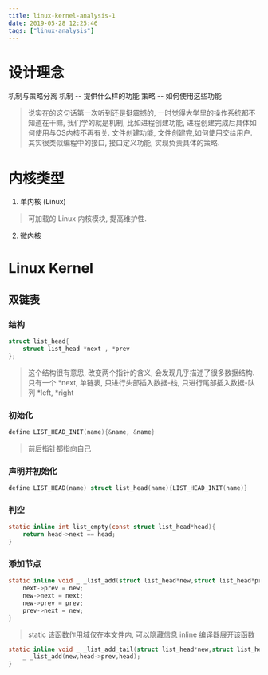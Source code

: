 ```yaml
---
title: linux-kernel-analysis-1
date: 2019-05-28 12:25:46
tags: ["linux-analysis"]
---
```

# 设计理念
机制与策略分离
机制 -- 提供什么样的功能
策略 -- 如何使用这些功能
> 说实在的这句话第一次听到还是挺震撼的, 一时觉得大学里的操作系统都不知道在干嘛, 我们学的就是机制, 比如进程创建功能, 进程创建完成后具体如何使用与OS内核不再有关. 文件创建功能, 文件创建完,如何使用交给用户. 其实很类似编程中的接口, 接口定义功能, 实现负责具体的策略.
# 内核类型
1. 单内核 (Linux)
> 可加载的 Linux 内核模块, 提高维护性.
2. 微内核 

# Linux Kernel 
## 双链表
### 结构
```c
struct list_head{
    struct list_head *next , *prev
};
```
> 这个结构很有意思, 改变两个指针的含义, 会发现几乎描述了很多数据结构.
> 只有一个 *next, 单链表, 只进行头部插入数据-栈, 只进行尾部插入数据-队列
> *left, *right 
### 初始化
```c
define LIST_HEAD_INIT(name){&name, &name}
```
> 前后指针都指向自己
### 声明并初始化
```c
define LIST_HEAD(name) struct list_head(name){LIST_HEAD_INIT(name)}
```
### 判空
```c
static inline int list_empty(const struct list_head*head){
    return head->next == head;
}
```
### 添加节点
```c
static inline void _ _list_add(struct list_head*new,struct list_head*prev,struct_head*next){
    next->prev = new;
    new->next = next;
    new->prev = prev;
    prev->next = new;
}
```
> static 该函数作用域仅在本文件内, 可以隐藏信息
> inline 编译器展开该函数
```c
static inline void _ _list_add_tail(struct list_head*new,struct list_head*head){
    _ _list_add(new,head->prev,head);
}
```
